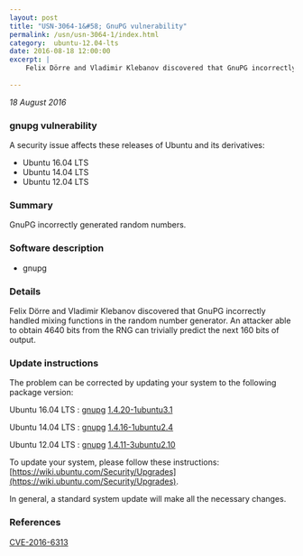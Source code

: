 ```yaml
---
layout: post
title: "USN-3064-1&#58; GnuPG vulnerability"
permalink: /usn/usn-3064-1/index.html
category:  ubuntu-12.04-lts
date: 2016-08-18 12:00:00
excerpt: |
    Felix Dörre and Vladimir Klebanov discovered that GnuPG incorrectly handled mixing functions in the random number generator. An attacker able to obtain 4640 bits from the RNG can trivially predict the next 160 bits of output. 
    
--- 
```

 
 

*18 August 2016*

### gnupg vulnerability

A security issue affects these releases of Ubuntu and its derivatives:

* Ubuntu 16.04 LTS
* Ubuntu 14.04 LTS
* Ubuntu 12.04 LTS

### Summary

GnuPG incorrectly generated random numbers. 

### Software description

* gnupg 

### Details

Felix Dörre and Vladimir Klebanov discovered that GnuPG incorrectly handled mixing functions in the random number generator. An attacker able to obtain 4640 bits from the RNG can trivially predict the next 160 bits of output. 

### Update instructions

The problem can be corrected by updating your system to the following package version:

Ubuntu 16.04 LTS
 : [gnupg](https://launchpad.net/ubuntu/+source/gnupg) <span> [1.4.20-1ubuntu3.1](https://launchpad.net/ubuntu/+source/gnupg/1.4.20-1ubuntu3.1) </span> 

Ubuntu 14.04 LTS
 : [gnupg](https://launchpad.net/ubuntu/+source/gnupg) <span> [1.4.16-1ubuntu2.4](https://launchpad.net/ubuntu/+source/gnupg/1.4.16-1ubuntu2.4) </span> 

Ubuntu 12.04 LTS
 : [gnupg](https://launchpad.net/ubuntu/+source/gnupg) <span> [1.4.11-3ubuntu2.10](https://launchpad.net/ubuntu/+source/gnupg/1.4.11-3ubuntu2.10) </span> 

To update your system, please follow these instructions: [https://wiki.ubuntu.com/Security/Upgrades](https://wiki.ubuntu.com/Security/Upgrades).

In general, a standard system update will make all the necessary changes. 

### References

 
 [CVE-2016-6313](http://people.ubuntu.com/~ubuntu-security/cve/CVE-2016-6313)
 

